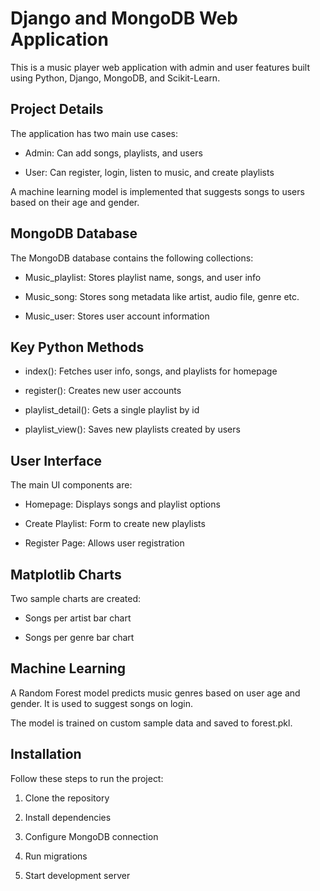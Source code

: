 # Django and MongoDB Web Application

This is a music player web application with admin and user features built using Python, Django, MongoDB, and Scikit-Learn.

## Project Details

The application has two main use cases:

- Admin: Can add songs, playlists, and users

- User: Can register, login, listen to music, and create playlists

A machine learning model is implemented that suggests songs to users based on their age and gender.

## MongoDB Database

The MongoDB database contains the following collections:

- Music_playlist: Stores playlist name, songs, and user info

- Music_song: Stores song metadata like artist, audio file, genre etc.

- Music_user: Stores user account information

## Key Python Methods

- index(): Fetches user info, songs, and playlists for homepage

- register(): Creates new user accounts

- playlist_detail(): Gets a single playlist by id

- playlist_view(): Saves new playlists created by users

## User Interface

The main UI components are:

- Homepage: Displays songs and playlist options

- Create Playlist: Form to create new playlists

- Register Page: Allows user registration

## Matplotlib Charts

Two sample charts are created:

- Songs per artist bar chart

- Songs per genre bar chart

## Machine Learning

A Random Forest model predicts music genres based on user age and gender. It is used to suggest songs on login.

The model is trained on custom sample data and saved to forest.pkl.

## Installation

Follow these steps to run the project:

1. Clone the repository

2. Install dependencies

3. Configure MongoDB connection

4. Run migrations

5. Start development server
